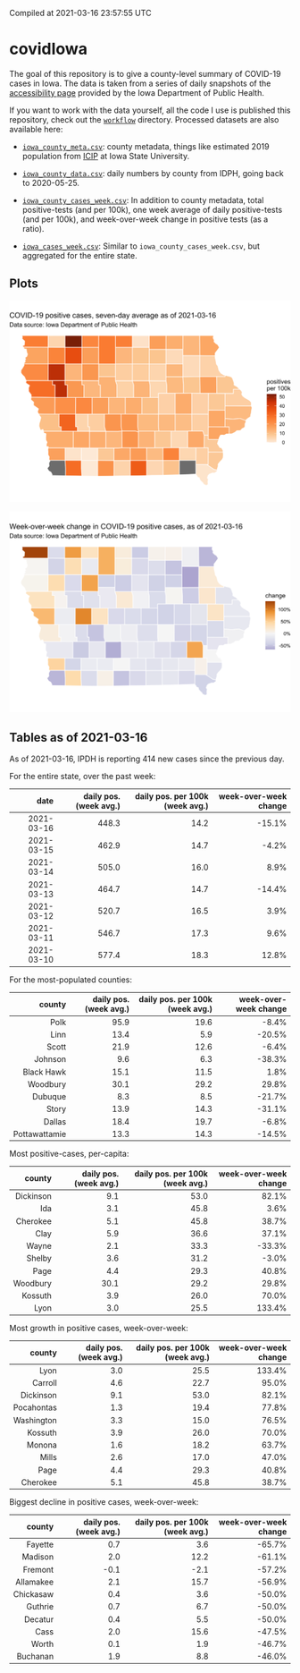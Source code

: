 Compiled at 2021-03-16 23:57:55 UTC

<!-- README.md is generated from README.Rmd. Please edit that file -->

# covidIowa

<!-- badges: start -->

<!-- badges: end -->

The goal of this repository is to give a county-level summary of
COVID-19 cases in Iowa. The data is taken from a series of daily
snapshots of the [accessibility
page](https://coronavirus.iowa.gov/pages/access) provided by the Iowa
Department of Public Health.

If you want to work with the data yourself, all the code I use is
published this repository, check out the [`workflow`](workflow)
directory. Processed datasets are also available here:

  - [`iowa_county_meta.csv`](https://raw.githubusercontent.com/ijlyttle/covidIowa/master/workflow/data/99-publish/iowa_county_meta.csv):
    county metadata, things like estimated 2019 population from
    [ICIP](https://www.icip.iastate.edu/tables/population/counties-estimates)
    at Iowa State University.

  - [`iowa_county_data.csv`](https://raw.githubusercontent.com/ijlyttle/covidIowa/master/workflow/data/99-publish/iowa_county_data.csv):
    daily numbers by county from IDPH, going back to 2020-05-25.

  - [`iowa_county_cases_week.csv`](https://raw.githubusercontent.com/ijlyttle/covidIowa/master/workflow/data/99-publish/iowa_county_data.csv):
    In addition to county metadata, total positive-tests (and per 100k),
    one week average of daily positive-tests (and per 100k), and
    week-over-week change in positive tests (as a ratio).

  - [`iowa_cases_week.csv`](https://raw.githubusercontent.com/ijlyttle/covidIowa/master/workflow/data/99-publish/iowa_cases_week.csv):
    Similar to `iowa_county_cases_week.csv`, but aggregated for the
    entire state.

## Plots

![](workflow/data/99-publish/iowa_cases.png)

![](workflow/data/99-publish/iowa_change.png)

## Tables as of 2021-03-16

As of 2021-03-16, IPDH is reporting 414 new cases since the previous
day.

For the entire state, over the past week:

|       date | daily pos. (week avg.) | daily pos. per 100k (week avg.) | week-over-week change |
| ---------: | ---------------------: | ------------------------------: | --------------------: |
| 2021-03-16 |                  448.3 |                            14.2 |               \-15.1% |
| 2021-03-15 |                  462.9 |                            14.7 |                \-4.2% |
| 2021-03-14 |                  505.0 |                            16.0 |                  8.9% |
| 2021-03-13 |                  464.7 |                            14.7 |               \-14.4% |
| 2021-03-12 |                  520.7 |                            16.5 |                  3.9% |
| 2021-03-11 |                  546.7 |                            17.3 |                  9.6% |
| 2021-03-10 |                  577.4 |                            18.3 |                 12.8% |

For the most-populated counties:

|        county | daily pos. (week avg.) | daily pos. per 100k (week avg.) | week-over-week change |
| ------------: | ---------------------: | ------------------------------: | --------------------: |
|          Polk |                   95.9 |                            19.6 |                \-8.4% |
|          Linn |                   13.4 |                             5.9 |               \-20.5% |
|         Scott |                   21.9 |                            12.6 |                \-6.4% |
|       Johnson |                    9.6 |                             6.3 |               \-38.3% |
|    Black Hawk |                   15.1 |                            11.5 |                  1.8% |
|      Woodbury |                   30.1 |                            29.2 |                 29.8% |
|       Dubuque |                    8.3 |                             8.5 |               \-21.7% |
|         Story |                   13.9 |                            14.3 |               \-31.1% |
|        Dallas |                   18.4 |                            19.7 |                \-6.8% |
| Pottawattamie |                   13.3 |                            14.3 |               \-14.5% |

Most positive-cases, per-capita:

|    county | daily pos. (week avg.) | daily pos. per 100k (week avg.) | week-over-week change |
| --------: | ---------------------: | ------------------------------: | --------------------: |
| Dickinson |                    9.1 |                            53.0 |                 82.1% |
|       Ida |                    3.1 |                            45.8 |                  3.6% |
|  Cherokee |                    5.1 |                            45.8 |                 38.7% |
|      Clay |                    5.9 |                            36.6 |                 37.1% |
|     Wayne |                    2.1 |                            33.3 |               \-33.3% |
|    Shelby |                    3.6 |                            31.2 |                \-3.0% |
|      Page |                    4.4 |                            29.3 |                 40.8% |
|  Woodbury |                   30.1 |                            29.2 |                 29.8% |
|   Kossuth |                    3.9 |                            26.0 |                 70.0% |
|      Lyon |                    3.0 |                            25.5 |                133.4% |

Most growth in positive cases, week-over-week:

|     county | daily pos. (week avg.) | daily pos. per 100k (week avg.) | week-over-week change |
| ---------: | ---------------------: | ------------------------------: | --------------------: |
|       Lyon |                    3.0 |                            25.5 |                133.4% |
|    Carroll |                    4.6 |                            22.7 |                 95.0% |
|  Dickinson |                    9.1 |                            53.0 |                 82.1% |
| Pocahontas |                    1.3 |                            19.4 |                 77.8% |
| Washington |                    3.3 |                            15.0 |                 76.5% |
|    Kossuth |                    3.9 |                            26.0 |                 70.0% |
|     Monona |                    1.6 |                            18.2 |                 63.7% |
|      Mills |                    2.6 |                            17.0 |                 47.0% |
|       Page |                    4.4 |                            29.3 |                 40.8% |
|   Cherokee |                    5.1 |                            45.8 |                 38.7% |

Biggest decline in positive cases, week-over-week:

|    county | daily pos. (week avg.) | daily pos. per 100k (week avg.) | week-over-week change |
| --------: | ---------------------: | ------------------------------: | --------------------: |
|   Fayette |                    0.7 |                             3.6 |               \-65.7% |
|   Madison |                    2.0 |                            12.2 |               \-61.1% |
|   Fremont |                  \-0.1 |                           \-2.1 |               \-57.2% |
| Allamakee |                    2.1 |                            15.7 |               \-56.9% |
| Chickasaw |                    0.4 |                             3.6 |               \-50.0% |
|   Guthrie |                    0.7 |                             6.7 |               \-50.0% |
|   Decatur |                    0.4 |                             5.5 |               \-50.0% |
|      Cass |                    2.0 |                            15.6 |               \-47.5% |
|     Worth |                    0.1 |                             1.9 |               \-46.7% |
|  Buchanan |                    1.9 |                             8.8 |               \-46.0% |
